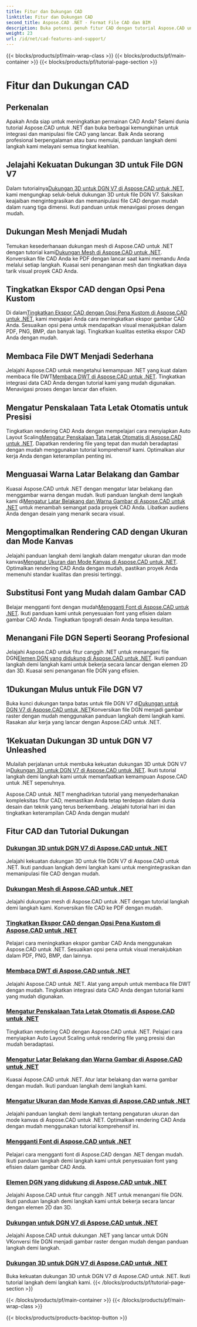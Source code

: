 ```yaml
---
title: Fitur dan Dukungan CAD
linktitle: Fitur dan Dukungan CAD
second_title: Aspose.CAD .NET - Format File CAD dan BIM
description: Buka potensi penuh fitur CAD dengan tutorial Aspose.CAD untuk .NET. Pelajari dukungan 3D untuk DGN V7, penanganan mesh, penyesuaian pena, dan banyak lagi dengan mudah.
weight: 23
url: /id/net/cad-features-and-support/
---
```


{{< blocks/products/pf/main-wrap-class >}}
{{< blocks/products/pf/main-container >}}
{{< blocks/products/pf/tutorial-page-section >}}

# Fitur dan Dukungan CAD


## Perkenalan

Apakah Anda siap untuk meningkatkan permainan CAD Anda? Selami dunia tutorial Aspose.CAD untuk .NET dan buka berbagai kemungkinan untuk integrasi dan manipulasi file CAD yang lancar. Baik Anda seorang profesional berpengalaman atau baru memulai, panduan langkah demi langkah kami melayani semua tingkat keahlian.

## Jelajahi Kekuatan Dukungan 3D untuk File DGN V7

 Dalam tutorialnya[Dukungan 3D untuk DGN V7 di Aspose.CAD untuk .NET](./3d-support-for-dgn-v7/), kami mengungkap seluk-beluk dukungan 3D untuk file DGN V7. Saksikan keajaiban mengintegrasikan dan memanipulasi file CAD dengan mudah dalam ruang tiga dimensi. Ikuti panduan untuk menavigasi proses dengan mudah.

## Dukungan Mesh Menjadi Mudah

 Temukan kesederhanaan dukungan mesh di Aspose.CAD untuk .NET dengan tutorial kami[Dukungan Mesh di Aspose.CAD untuk .NET](./mesh-support/). Konversikan file CAD Anda ke PDF dengan lancar saat kami memandu Anda melalui setiap langkah. Kuasai seni penanganan mesh dan tingkatkan daya tarik visual proyek CAD Anda.

## Tingkatkan Ekspor CAD dengan Opsi Pena Kustom

 Di dalam[Tingkatkan Ekspor CAD dengan Opsi Pena Kustom di Aspose.CAD untuk .NET](./pen-support-in-export/), kami mengajari Anda cara meningkatkan ekspor gambar CAD Anda. Sesuaikan opsi pena untuk mendapatkan visual menakjubkan dalam PDF, PNG, BMP, dan banyak lagi. Tingkatkan kualitas estetika ekspor CAD Anda dengan mudah.

## Membaca File DWT Menjadi Sederhana

Jelajahi Aspose.CAD untuk mengetahui kemampuan .NET yang kuat dalam membaca file DWT[Membaca DWT di Aspose.CAD untuk .NET](./reading-dwt/). Tingkatkan integrasi data CAD Anda dengan tutorial kami yang mudah digunakan. Menavigasi proses dengan lancar dan efisien.

## Mengatur Penskalaan Tata Letak Otomatis untuk Presisi

 Tingkatkan rendering CAD Anda dengan mempelajari cara menyiapkan Auto Layout Scaling[Mengatur Penskalaan Tata Letak Otomatis di Aspose.CAD untuk .NET](./setting-auto-layout-scaling/). Dapatkan rendering file yang tepat dan mudah beradaptasi dengan mudah menggunakan tutorial komprehensif kami. Optimalkan alur kerja Anda dengan keterampilan penting ini.

## Menguasai Warna Latar Belakang dan Gambar

 Kuasai Aspose.CAD untuk .NET dengan mengatur latar belakang dan menggambar warna dengan mudah. Ikuti panduan langkah demi langkah kami di[Mengatur Latar Belakang dan Warna Gambar di Aspose.CAD untuk .NET](./setting-background-and-drawing-colors/) untuk menambah semangat pada proyek CAD Anda. Libatkan audiens Anda dengan desain yang menarik secara visual.

## Mengoptimalkan Rendering CAD dengan Ukuran dan Mode Kanvas

Jelajahi panduan langkah demi langkah dalam mengatur ukuran dan mode kanvas[Mengatur Ukuran dan Mode Kanvas di Aspose.CAD untuk .NET](./setting-canvas-size-and-mode/). Optimalkan rendering CAD Anda dengan mudah, pastikan proyek Anda memenuhi standar kualitas dan presisi tertinggi.

## Substitusi Font yang Mudah dalam Gambar CAD

 Belajar mengganti font dengan mudah[Mengganti Font di Aspose.CAD untuk .NET](./substituting-fonts/). Ikuti panduan kami untuk penyesuaian font yang efisien dalam gambar CAD Anda. Tingkatkan tipografi desain Anda tanpa kesulitan.

## Menangani File DGN Seperti Seorang Profesional

 Jelajahi Aspose.CAD untuk fitur canggih .NET untuk menangani file DGN[Elemen DGN yang didukung di Aspose.CAD untuk .NET](./supported-dgn-elements/). Ikuti panduan langkah demi langkah kami untuk bekerja secara lancar dengan elemen 2D dan 3D. Kuasai seni penanganan file DGN yang efisien.

## 1Dukungan Mulus untuk File DGN V7

 Buka kunci dukungan tanpa batas untuk file DGN V7 di[Dukungan untuk DGN V7 di Aspose.CAD untuk .NET](./support-for-dgn-v7/)Konversikan file DGN menjadi gambar raster dengan mudah menggunakan panduan langkah demi langkah kami. Rasakan alur kerja yang lancar dengan Aspose.CAD untuk .NET.

## 1Kekuatan Dukungan 3D untuk DGN V7 Unleashed

 Mulailah perjalanan untuk membuka kekuatan dukungan 3D untuk DGN V7 in[Dukungan 3D untuk DGN V7 di Aspose.CAD untuk .NET](./support-of-3d-for-dgn-v7/). Ikuti tutorial langkah demi langkah kami untuk memanfaatkan kemampuan Aspose.CAD untuk .NET sepenuhnya.

Aspose.CAD untuk .NET menghadirkan tutorial yang menyederhanakan kompleksitas fitur CAD, memastikan Anda tetap terdepan dalam dunia desain dan teknik yang terus berkembang. Jelajahi tutorial hari ini dan tingkatkan keterampilan CAD Anda dengan mudah!
## Fitur CAD dan Tutorial Dukungan
### [Dukungan 3D untuk DGN V7 di Aspose.CAD untuk .NET](./3d-support-for-dgn-v7/)
Jelajahi kekuatan dukungan 3D untuk file DGN V7 di Aspose.CAD untuk .NET. Ikuti panduan langkah demi langkah kami untuk mengintegrasikan dan memanipulasi file CAD dengan mudah.
### [Dukungan Mesh di Aspose.CAD untuk .NET](./mesh-support/)
Jelajahi dukungan mesh di Aspose.CAD untuk .NET dengan tutorial langkah demi langkah kami. Konversikan file CAD ke PDF dengan mudah.
### [Tingkatkan Ekspor CAD dengan Opsi Pena Kustom di Aspose.CAD untuk .NET](./pen-support-in-export/)
Pelajari cara meningkatkan ekspor gambar CAD Anda menggunakan Aspose.CAD untuk .NET. Sesuaikan opsi pena untuk visual menakjubkan dalam PDF, PNG, BMP, dan lainnya.
### [Membaca DWT di Aspose.CAD untuk .NET](./reading-dwt/)
Jelajahi Aspose.CAD untuk .NET. Alat yang ampuh untuk membaca file DWT dengan mudah. Tingkatkan integrasi data CAD Anda dengan tutorial kami yang mudah digunakan.
### [Mengatur Penskalaan Tata Letak Otomatis di Aspose.CAD untuk .NET](./setting-auto-layout-scaling/)
Tingkatkan rendering CAD dengan Aspose.CAD untuk .NET. Pelajari cara menyiapkan Auto Layout Scaling untuk rendering file yang presisi dan mudah beradaptasi.
### [Mengatur Latar Belakang dan Warna Gambar di Aspose.CAD untuk .NET](./setting-background-and-drawing-colors/)
Kuasai Aspose.CAD untuk .NET. Atur latar belakang dan warna gambar dengan mudah. Ikuti panduan langkah demi langkah kami.
### [Mengatur Ukuran dan Mode Kanvas di Aspose.CAD untuk .NET](./setting-canvas-size-and-mode/)
Jelajahi panduan langkah demi langkah tentang pengaturan ukuran dan mode kanvas di Aspose.CAD untuk .NET. Optimalkan rendering CAD Anda dengan mudah menggunakan tutorial komprehensif ini.
### [Mengganti Font di Aspose.CAD untuk .NET](./substituting-fonts/)
Pelajari cara mengganti font di Aspose.CAD dengan .NET dengan mudah. Ikuti panduan langkah demi langkah kami untuk penyesuaian font yang efisien dalam gambar CAD Anda.
### [Elemen DGN yang didukung di Aspose.CAD untuk .NET](./supported-dgn-elements/)
Jelajahi Aspose.CAD untuk fitur canggih .NET untuk menangani file DGN. Ikuti panduan langkah demi langkah kami untuk bekerja secara lancar dengan elemen 2D dan 3D.
### [Dukungan untuk DGN V7 di Aspose.CAD untuk .NET](./support-for-dgn-v7/)
Jelajahi Aspose.CAD untuk dukungan .NET yang lancar untuk DGN VKonversi file DGN menjadi gambar raster dengan mudah dengan panduan langkah demi langkah.
### [Dukungan 3D untuk DGN V7 di Aspose.CAD untuk .NET](./support-of-3d-for-dgn-v7/)
Buka kekuatan dukungan 3D untuk DGN V7 di Aspose.CAD untuk .NET. Ikuti tutorial langkah demi langkah kami.
{{< /blocks/products/pf/tutorial-page-section >}}

{{< /blocks/products/pf/main-container >}}
{{< /blocks/products/pf/main-wrap-class >}}

{{< blocks/products/products-backtop-button >}}
